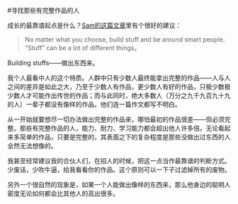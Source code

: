 #寻找那些有完整作品的人

成长的最靠谱起点是什么？[Sam的这篇文章](http://blog.samaltman.com/advice-for-ambitious-19-year-olds)里有个很好的建议：

> No matter what you choose, build stuff and be around smart people.  “Stuff” can be a lot of different things。

Building stuffs——做出东西来。

我个人最看中人的这个特质。人群中只有少数人最终能拿出完整的作品——人与人之间的差异是如此之大，乃至于少数人有作品，更少数人有好的作品，只极少数极少数人才可能作出传世的作品；而与此同时，绝大多数人（万分之九千九百九十九的人）一辈子都没有像样的作品，他们连一篇作文都写不明白。

从一开始就要想尽一切办法做出完整的作品来，哪怕最初的作品很差——但必须完整。那些有完整作品的人，能力、耐力、学习能力都会超出他人许多倍。无论看起来多简单的作品，只要是完整的，其表面之下的复杂程度是那些没做出过东西的人全然无法想像的。

我甚至经常建议我的合伙人们，在招人的时候，把这一点当作最靠谱的判断方式。少废话，少吹牛逼，给我看看你的作品。这个原则可以一下子过滤掉所有的废物。

另外一个很自然的现象是，如果一个人能做出像样的东西来，那么他身边的聪明人密度无论如何都会比其他人的高出很多。